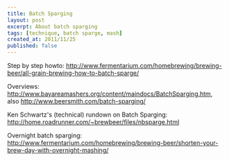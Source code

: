 ```yaml
---
title: Batch Sparging
layout: post
excerpt: About batch sparging
tags: [technique, batch sparge, mash]
created_at: 2011/11/25
published: false
---
```




Step by step howto: http://www.fermentarium.com/homebrewing/brewing-beer/all-grain-brewing-how-to-batch-sparge/

Overviews: http://www.bayareamashers.org/content/maindocs/BatchSparging.htm, also http://www.beersmith.com/batch-sparging/

Ken Schwartz's (technical) rundown on Batch Sparging: http://home.roadrunner.com/~brewbeer/files/nbsparge.html

Overnight batch sparging: http://www.fermentarium.com/homebrewing/brewing-beer/shorten-your-brew-day-with-overnight-mashing/

